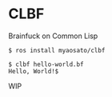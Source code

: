 # CLBF

Brainfuck on Common Lisp

```
$ ros install myaosato/clbf
```

```
$ clbf hello-world.bf
Hello, World!$
```

WIP
